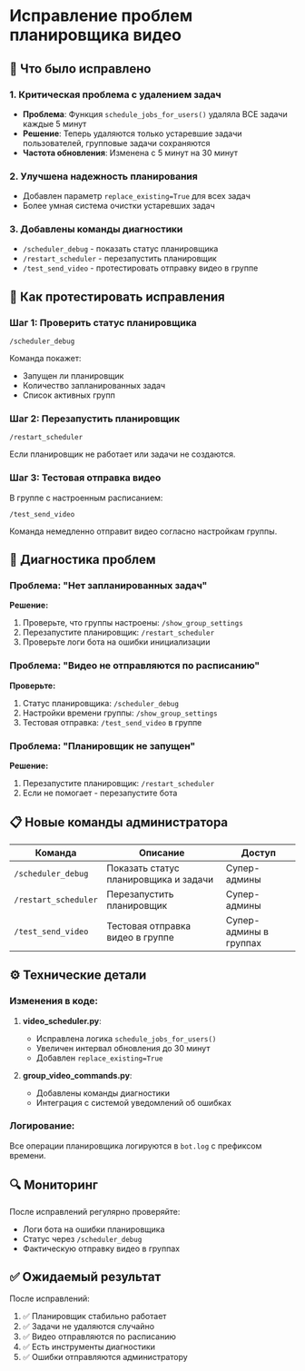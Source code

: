 # Исправление проблем планировщика видео

## 🔧 Что было исправлено

### 1. **Критическая проблема с удалением задач**
- **Проблема**: Функция `schedule_jobs_for_users()` удаляла ВСЕ задачи каждые 5 минут
- **Решение**: Теперь удаляются только устаревшие задачи пользователей, групповые задачи сохраняются
- **Частота обновления**: Изменена с 5 минут на 30 минут

### 2. **Улучшена надежность планирования**
- Добавлен параметр `replace_existing=True` для всех задач
- Более умная система очистки устаревших задач

### 3. **Добавлены команды диагностики**
- `/scheduler_debug` - показать статус планировщика
- `/restart_scheduler` - перезапустить планировщик
- `/test_send_video` - протестировать отправку видео в группе

## 🧪 Как протестировать исправления

### Шаг 1: Проверить статус планировщика
```
/scheduler_debug
```
Команда покажет:
- Запущен ли планировщик
- Количество запланированных задач
- Список активных групп

### Шаг 2: Перезапустить планировщик
```
/restart_scheduler
```
Если планировщик не работает или задачи не создаются.

### Шаг 3: Тестовая отправка видео
В группе с настроенным расписанием:
```
/test_send_video
```
Команда немедленно отправит видео согласно настройкам группы.

## 🚨 Диагностика проблем

### Проблема: "Нет запланированных задач"
**Решение:**
1. Проверьте, что группы настроены: `/show_group_settings`
2. Перезапустите планировщик: `/restart_scheduler`
3. Проверьте логи бота на ошибки инициализации

### Проблема: "Видео не отправляются по расписанию"
**Проверьте:**
1. Статус планировщика: `/scheduler_debug`
2. Настройки времени группы: `/show_group_settings`
3. Тестовая отправка: `/test_send_video` в группе

### Проблема: "Планировщик не запущен"
**Решение:**
1. Перезапустите планировщик: `/restart_scheduler`
2. Если не помогает - перезапустите бота

## 📋 Новые команды администратора

| Команда | Описание | Доступ |
|---------|----------|--------|
| `/scheduler_debug` | Показать статус планировщика и задачи | Супер-админы |
| `/restart_scheduler` | Перезапустить планировщик | Супер-админы |
| `/test_send_video` | Тестовая отправка видео в группе | Супер-админы в группах |

## ⚙️ Технические детали

### Изменения в коде:
1. **video_scheduler.py**: 
   - Исправлена логика `schedule_jobs_for_users()`
   - Увеличен интервал обновления до 30 минут
   - Добавлен `replace_existing=True`

2. **group_video_commands.py**:
   - Добавлены команды диагностики
   - Интеграция с системой уведомлений об ошибках

### Логирование:
Все операции планировщика логируются в `bot.log` с префиксом времени.

## 🔍 Мониторинг

После исправлений регулярно проверяйте:
- Логи бота на ошибки планировщика
- Статус через `/scheduler_debug`
- Фактическую отправку видео в группах

## ✅ Ожидаемый результат

После исправлений:
1. ✅ Планировщик стабильно работает
2. ✅ Задачи не удаляются случайно
3. ✅ Видео отправляются по расписанию
4. ✅ Есть инструменты диагностики
5. ✅ Ошибки отправляются администратору
